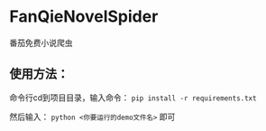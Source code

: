 # FanQieNovelSpider
番茄免费小说爬虫

## 使用方法：

命令行cd到项目目录，输入命令：
```pip install -r requirements.txt```

然后输入：
```python <你要运行的demo文件名>```
即可
